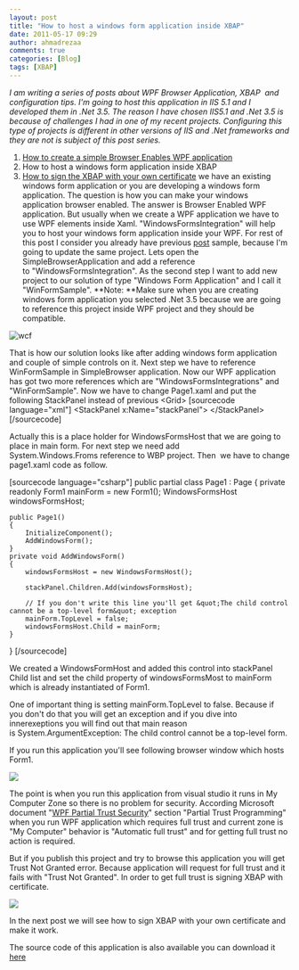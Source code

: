 ```yaml
---
layout: post
title: "How to host a windows form application inside XBAP"
date: 2011-05-17 09:29
author: ahmadrezaa
comments: true
categories: [Blog]
tags: [XBAP]
---
```

*I am writing a series of posts about WPF Browser Application, XBAP  and configuration tips. I'm going to host this application in IIS 5.1 and I developed them in .Net 3.5. The reason I have chosen IIS5.1 and .Net 3.5 is because of challenges I had in one of my recent projects. Configuring this type of projects is different in other versions of IIS and .Net frameworks and they are not is subject of this post series.*


1.  [How to create a simple Browser Enables WPF application](http://ahmadrezaa.wordpress.com/2011/05/12/how-to-create-a-simple-browser-enabled-wpf-application/)
2.  How to host a windows form application inside XBAP
3.  [How to sign the XBAP with your own certificate](http://ahmadreza.com/2011/05/20/how-to-sign-the-xbap-with-your-own-certificate/)
 we have an existing windows form application or you are developing a windows form application. The question is how you can make your windows application browser enabled. The answer is Browser Enabled WPF application. But usually when we create a WPF application we have to use WPF elements inside Xaml. "WindowsFormsIntegration" will help you to host your windows form application inside your WPF.
For rest of this post I consider you already have previous [post](http://ahmadrezaa.wordpress.com/2011/05/12/how-to-create-a-simple-browser-enabled-wpf-application/) sample, because I'm going to update the same project. Lets open the SimpleBrowserApplication and add a reference to "WindowsFormsIntegration". As the second step I want to add new project to our solution of type "Windows Form Application" and I call it "WinFormSample".
**Note: **Make sure when you are creating windows form application you selected .Net 3.5 because we are going to reference this project inside WPF project and they should be compatible.

![wcf](http://gkasoq.bay.livefilestore.com/y1pTR0DEBuQvABWLQzd6YhAQZuWSbC9O6dOBDZc0k0ikuOoYd9DcKUc8nMOo1HM4y7M1aeLGHg3mlzj61BTkYuIIVH73rTHoSwf/01WinProject.png?psid=1)

That is how our solution looks like after adding windows form application and couple of simple controls on it. Next step we have to reference WinFormSample in SimpleBrowser application. Now our WPF application has got two more references which are "WindowsFormsIntegrations" and "WinFormSample". Now we have to change Page1.xaml and put the following StackPanel instead of previous &lt;Grid&gt;
[sourcecode language="xml"]
&lt;StackPanel x:Name=&quot;stackPanel&quot;&gt;
&lt;/StackPanel&gt;
[/sourcecode]

Actually this is a place holder for WindowsFormsHost that we are going to place in main form. For next step we need add System.Windows.Froms reference to WBP project. Then  we have to change page1.xaml code as follow.

[sourcecode language="csharp"]
public partial class Page1 : Page
{
	private readonly Form1 mainForm = new Form1();
	WindowsFormsHost windowsFormsHost;

	public Page1()
	{
		InitializeComponent();
		AddWindowsForm();
	}
	private void AddWindowsForm()
	{
		windowsFormsHost = new WindowsFormsHost();

		stackPanel.Children.Add(windowsFormsHost);

		// If you don't write this line you'll get &quot;The child control cannot be a top-level form&quot; exception
		mainForm.TopLevel = false;
		windowsFormsHost.Child = mainForm;
	}

}
[/sourcecode]

We created a WindowsFormHost and added this control into stackPanel Child list and set the child property of windowsFormsMost to mainForm which is already instantiated of Form1.

One of important thing is setting mainForm.TopLevel to false. Because if you don't do that you will get an exception and if you dive into innerexeptions you will find out that main reason is System.ArgumentException: The child control cannot be a top-level form.

If you run this application you'll see following browser window which hosts Form1.

![](http://gkasoq.bay.livefilestore.com/y1pghRlG0xxzMlDb6UuxaxWxJIBslm4JuJx94sfUGjwQ_B65isf3BvSQXnDmkUv1LeLqc3Y35rgRKRKmh0zuuGUzynNDfxp1AXD/02WinFormInBrowser.png?psid=1)

The point is when you run this application from visual studio it runs in My Computer Zone so there is no problem for security. According Microsoft document "[WPF Partial Trust Security](http://msdn.microsoft.com/en-us/library/aa970910.aspx)" section "Partial Trust Programming" when you run WPF application which requires full trust and current zone is "My Computer" behavior is "Automatic full trust" and for getting full trust no action is required.

But if you publish this project and try to browse this application you will get Trust Not Granted error. Because application will request for full trust and it fails with "Trust Not Granted". In order to get full trust is signing XBAP with certificate.

![](http://gkasoq.bay.livefilestore.com/y1pnin42vXvjTHQJ4c0_gDomTTngNGWiMBNIholYltYHRJ6rLN5jJBlD1jzXGP8Ynlg30JtoWPAqtUiz9XwM_HAwpMK5rVy7wYh/03TrustNotGranted.png?psid=1)

In the next post we will see how to sign XBAP with your own certificate and make it work.

The source code of this application is also available you can download it [here](http://gkasoq.bay.livefilestore.com/y1pxaDZrXteX6D_gi2J4LOV9id05FJDax0nnSWPCp0-QXe2hd0glJoGIlxVkTt-viR292pddb7rs3MomJimgtH_MpmTMc3XuDS2/SimpleBrowserApplication.zip?download&amp;psid=1)
